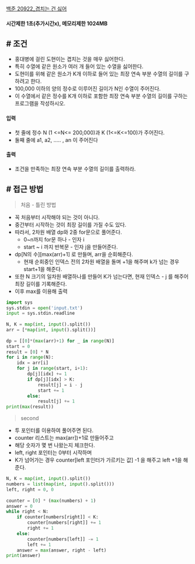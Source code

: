 
[백준 20922_겹치는 건 싫어](https://www.acmicpc.net/problem/20922)


#### 시간제한 1초(추가시간x), 메모리제한 1024MB


## # 조건

- 홍대병에 걸린 도현이는 겹치는 것을 매우 싫어한다.
- 특히 수열에 같은 원소가 여러 개 들어 있는 수열을 싫어한다.
- 도현이를 위해 같은 원소가 K개 이하로 들어 있는 최장 연속 부분 수열의 길이를 구하려고 한다.
- 100,000 이하의 양의 정수로 이루어진 길이가 N인 수열이 주어진다.
- 이 수열에서 같은 정수를 K개 이하로 포함한 최장 연속 부분 수열의 길이를 구하는 프로그램을 작성하시오.


#### 입력
- 첫 줄에 정수 N (1 <=N<= 200,000)과 K (1<=K<=100)가 주어진다.
- 둘째 줄에 a1, a2, ..... , an 이 주어진다


#### 출력
- 조건을 만족하는 최장 연속 부분 수열의 길이를 출력하라.


## # 접근 방법

> 처음 - 틀린 방법

- 꼭 처음부터 시작해야 되는 것이 아니다.
- 중간부터 시작하는 것이 최장 길이를 가질 수도 있다.
- 따라서, 2차원 배열 dp와 2중 for문으로 풀어준다.
	- 0~n까지 for문 하나 - 인자 i
	- start ~ i 까지 반복문 - 인자 j을 만들어준다.
- dp[N의 수][max(arr)+1] 로 만들며, arr을 순회해준다.
	- 현재 순회중인 인덱스 전의 2차원 배열을 돌며 +1을 해주며 k가 넘는 경우 start+1을 해준다.
- 또한 N 크기의 일차원 배열하나를 만들어 K가 넘는다면, 현재 인덱스 - j 를 해주어 최장 길이를 기록해준다.
- 이후 max를 이용해 출력

```python
import sys  
sys.stdin = open('input.txt')  
input = sys.stdin.readline  
  
N, K = map(int, input().split())  
arr = [*map(int, input().split())]  
  
dp = [[0]*(max(arr)+1) for _ in range(N)]  
start = 0  
result = [0] * N  
for i in range(N):  
    idx = arr[i]  
    for j in range(start, i+1):  
        dp[j][idx] += 1  
        if dp[j][idx] > K:  
            result[j] = i - j  
            start += 1  
        else:  
            result[j] += 1  
print(max(result))
```


> second

- 투 포인터를 이용하여 풀어주면 된다.
- counter 리스트는 max(arr])+1로 만들어주고
- 해당 숫자가 몇 번 나왔는지 체크한다.
- left, right 포인터는 0부터 시작하며
- K가 넘어가는 경우 counter[left 포인터가 가르키는 값] -1 을 해주고 left +1을 해준다.

```python
N, K = map(int, input().split())  
numbers = list(map(int, input().split()))  
left, right = 0, 0  
  
counter = [0] * (max(numbers) + 1)  
answer = 0  
while right < N:  
    if counter[numbers[right]] < K:  
        counter[numbers[right]] += 1  
        right += 1  
    else:  
        counter[numbers[left]] -= 1  
        left += 1  
    answer = max(answer, right - left)  
print(answer)
```